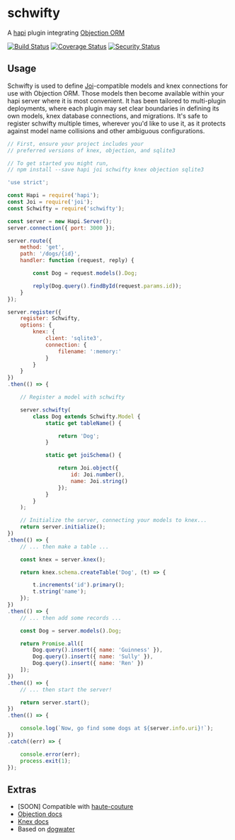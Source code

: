 # schwifty

A [hapi](https://github.com/hapijs/hapi) plugin integrating [Objection ORM](http://vincit.github.io/objection.js)

[![Build Status](https://travis-ci.org/BigRoomStudios/schwifty.svg?branch=master)](https://travis-ci.org/BigRoomStudios/schwifty) [![Coverage Status](https://coveralls.io/repos/github/BigRoomStudios/schwifty/badge.svg?branch=master)](https://coveralls.io/github/BigRoomStudios/schwifty?branch=master) [![Security Status](https://nodesecurity.io/orgs/schwifty/projects/43d64006-d2bd-41c7-a288-5ae051d0e3c2/badge)](https://nodesecurity.io/orgs/schwifty/projects/43d64006-d2bd-41c7-a288-5ae051d0e3c2)


## Usage
Schwifty is used to define [Joi](https://github.com/hapijs/joi)-compatible models and knex connections for use with Objection ORM.  Those models then become available within your hapi server where it is most convenient.  It has been tailored to multi-plugin deployments, where each plugin may set clear boundaries in defining its own models, knex database connections, and migrations.  It's safe to register schwifty multiple times, wherever you'd like to use it, as it protects against model name collisions and other ambiguous configurations.

```js
// First, ensure your project includes your
// preferred versions of knex, objection, and sqlite3

// To get started you might run,
// npm install --save hapi joi schwifty knex objection sqlite3

'use strict';

const Hapi = require('hapi');
const Joi = require('joi');
const Schwifty = require('schwifty');

const server = new Hapi.Server();
server.connection({ port: 3000 });

server.route({
    method: 'get',
    path: '/dogs/{id}',
    handler: function (request, reply) {

        const Dog = request.models().Dog;

        reply(Dog.query().findById(request.params.id));
    }
});

server.register({
    register: Schwifty,
    options: {
        knex: {
            client: 'sqlite3',
            connection: {
                filename: ':memory:'
            }
        }
    }
})
.then(() => {

    // Register a model with schwifty

    server.schwifty(
        class Dog extends Schwifty.Model {
            static get tableName() {

                return 'Dog';
            }

            static get joiSchema() {

                return Joi.object({
                    id: Joi.number(),
                    name: Joi.string()
                });
            }
        }
    );

    // Initialize the server, connecting your models to knex...
    return server.initialize();
})
.then(() => {
    // ... then make a table ...

    const knex = server.knex();

    return knex.schema.createTable('Dog', (t) => {

        t.increments('id').primary();
        t.string('name');
    });
})
.then(() => {
    // ... then add some records ...

    const Dog = server.models().Dog;

    return Promise.all([
        Dog.query().insert({ name: 'Guinness' }),
        Dog.query().insert({ name: 'Sully' }),
        Dog.query().insert({ name: 'Ren' })
    ]);
})
.then(() => {
    // ... then start the server!

    return server.start();
})
.then(() => {

    console.log(`Now, go find some dogs at ${server.info.uri}!`);
})
.catch((err) => {

    console.error(err);
    process.exit(1);
});
```

## Extras
 - [SOON] Compatible with [haute-couture](https://github.com/devinivy/haute-couture)
 - [Objection docs](http://vincit.github.io/objection.js)
 - [Knex docs](http://knexjs.org/)
 - Based on [dogwater](https://github.com/devinivy/dogwater)
